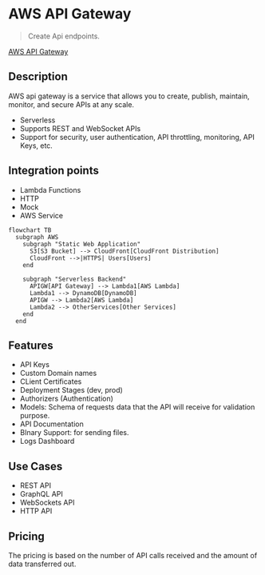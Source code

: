 # AWS API Gateway

> Create Api endpoints.

[AWS API Gateway](https://aws.amazon.com/api-gateway/)

## Description

AWS api gateway is a service that allows you to create, publish, maintain, monitor, and secure APIs at any scale.

- Serverless
- Supports REST and WebSocket APIs
- Support for security, user authentication, API throttling, monitoring, API Keys, etc.

## Integration points

- Lambda Functions
- HTTP
- Mock
- AWS Service

```mermaid
flowchart TB
  subgraph AWS
    subgraph "Static Web Application"
      S3[S3 Bucket] --> CloudFront[CloudFront Distribution]
      CloudFront -->|HTTPS| Users[Users]
    end

    subgraph "Serverless Backend"
      APIGW[API Gateway] --> Lambda1[AWS Lambda]
      Lambda1 --> DynamoDB[DynamoDB]
      APIGW --> Lambda2[AWS Lambda]
      Lambda2 --> OtherServices[Other Services]
    end
  end

```

## Features

- API Keys
- Custom Domain names
- CLient Certificates
- Deployment Stages (dev, prod)
- Authorizers (Authentication)
- Models: Schema of requests data that the API will receive for validation purpose.
- API Documentation
- BInary Support: for sending files.
- Logs Dashboard

## Use Cases

- REST API
- GraphQL API
- WebSockets API
- HTTP API

## Pricing

The pricing is based on the number of API calls received and the amount of data transferred out.
